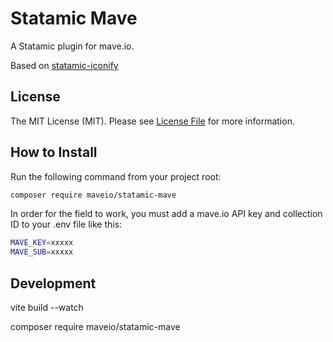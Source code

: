 # Statamic Mave

A Statamic plugin for mave.io.

Based on [statamic-iconify](https://github.com/eminos/statamic-iconify)

## License

The MIT License (MIT). Please see [License File](LICENSE.md) for more information.

## How to Install

Run the following command from your project root:

``` bash
composer require maveio/statamic-mave
```

In order for the field to work, you must add a mave.io API key and collection ID to your .env file like this:
``` bash
MAVE_KEY=xxxxx
MAVE_SUB=xxxxx
```

## Development

vite build --watch

composer require maveio/statamic-mave